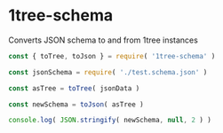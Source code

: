# 1tree-schema

Converts JSON schema to and from 1tree instances

```javascript
const { toTree, toJson } = require( '1tree-schema' )

const jsonSchema = require( './test.schema.json' )

const asTree = toTree( jsonData )

const newSchema = toJson( asTree )

console.log( JSON.stringify( newSchema, null, 2 ) )
```

